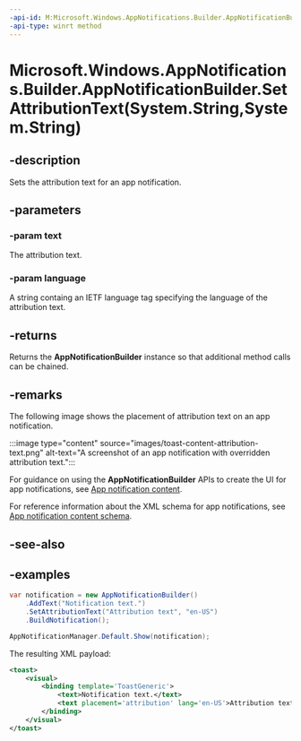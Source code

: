 ```yaml
---
-api-id: M:Microsoft.Windows.AppNotifications.Builder.AppNotificationBuilder.SetAttributionText(System.String,System.String)
-api-type: winrt method
---
```


# Microsoft.Windows.AppNotifications.Builder.AppNotificationBuilder.SetAttributionText(System.String,System.String)

<!--
public Microsoft.Windows.AppNotifications.Builder.AppNotificationBuilder SetAttributionText (string text, string language);
-->


## -description

Sets the attribution text for an app notification.

## -parameters

### -param text

The attribution text.

### -param language

A string containg an IETF language tag specifying the language of the attribution text.

## -returns

Returns the **AppNotificationBuilder** instance so that additional method calls can be chained.

## -remarks

The following image shows the placement of attribution text on an app notification.

:::image type="content" source="images/toast-content-attribution-text.png" alt-text="A screenshot of an app notification with overridden attribution text.":::

For guidance on using the **AppNotificationBuilder** APIs to create the UI for app notifications, see [App notification content](/windows/apps/design/shell/tiles-and-notifications/adaptive-interactive-toasts).

For reference information about the XML schema for app notifications, see [App notification content schema](/windows/apps/design/shell/tiles-and-notifications/toast-schema).

## -see-also

## -examples

```csharp
var notification = new AppNotificationBuilder()
    .AddText("Notification text.")
    .SetAttributionText("Attribution text", "en-US")
    .BuildNotification();

AppNotificationManager.Default.Show(notification);
```

The resulting XML payload:

```xml
<toast>
    <visual>
        <binding template='ToastGeneric'>
            <text>Notification text.</text>
            <text placement='attribution' lang='en-US'>Attribution text</text>
        </binding>
    </visual>
</toast>
```
